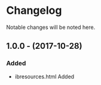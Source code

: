 # Changelog
Notable changes will be noted here.

## 1.0.0 - (2017-10-28)
### Added
- ibresources.html Added
